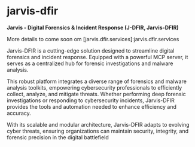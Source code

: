 # jarvis-dfir
**Jarvis - Digital Forensics &amp; Incident Response (J-DFIR, Jarvis-DFIR)**

More details to come soon om [jarvis.dfir.services]:jarvis.dfir.services

Jarvis-DFIR is a cutting-edge solution designed to streamline digital forensics and incident response. Equipped with a powerful MCP server, it serves as a centralized hub for forensic investigations and malware analysis.

This robust platform integrates a diverse range of forensics and malware analysis toolkits, empowering cybersecurity professionals to efficiently collect, analyze, and mitigate threats. Whether performing deep forensic investigations or responding to cybersecurity incidents, Jarvis-DFIR provides the tools and automation needed to enhance efficiency and accuracy.

With its scalable and modular architecture, Jarvis-DFIR adapts to evolving cyber threats, ensuring organizations can maintain security, integrity, and forensic precision in the digital battlefield
